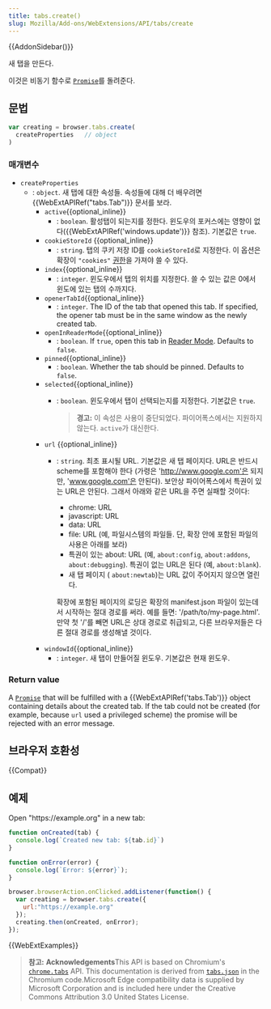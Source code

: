 ```yaml
---
title: tabs.create()
slug: Mozilla/Add-ons/WebExtensions/API/tabs/create
---
```


{{AddonSidebar()}}

새 탭을 만든다.

이것은 비동기 함수로 [`Promise`](/en-US/docs/Web/JavaScript/Reference/Global_Objects/Promise)를 돌려준다.

## 문법

```js
var creating = browser.tabs.create(
  createProperties   // object
)
```

### 매개변수

- `createProperties`
  - : `object`. 새 탭에 대한 속성들. 속성들에 대해 더 배우려면 {{WebExtAPIRef("tabs.Tab")}} 문서를 보라.
    - `active`{{optional_inline}}
      - : `boolean`. 활성탭이 되는지를 정한다. 윈도우의 포커스에는 영향이 없다({{WebExtAPIRef('windows.update')}} 참조). 기본값은 `true`.
    - `cookieStoreId` {{optional_inline}}
      - : `string`. 탭의 쿠키 저장 ID를 `cookieStoreId`로 지정한다. 이 옵션은 확장이 `"cookies"` [권한](/en-US/docs/Mozilla/Add-ons/WebExtensions/manifest.json/permissions)을 가져야 쓸 수 있다.
    - `index`{{optional_inline}}
      - : `integer`. 윈도우에서 탭의 위치를 지정한다. 쓸 수 있는 값은 0에서 윈도에 있는 탭의 수까지다.
    - `openerTabId`{{optional_inline}}
      - : `integer`. The ID of the tab that opened this tab. If specified, the opener tab must be in the same window as the newly created tab.
    - `openInReaderMode`{{optional_inline}}
      - : `boolean`. If `true`, open this tab in [Reader Mode](/en-US/Add-ons/WebExtensions/API/tabs/toggleReaderMode). Defaults to `false`.
    - `pinned`{{optional_inline}}
      - : `boolean`. Whether the tab should be pinned. Defaults to `false`.
    - `selected`{{optional_inline}}
      - : `boolean`. 윈도우에서 탭이 선택되는지를 지정한다. 기본값은 `true`.

        > **경고:** 이 속성은 사용이 중단되었다. 파이어폭스에서는 지원하지 않는다. `active`가 대신한다.
    - `url` {{optional_inline}}
      - : `string`. 최초 표시될 URL. 기본값은 새 탭 페이지다.
        URL은 반드시 scheme를 포함해야 한다 (가령은 'http://www.google.com'은 되지만, 'www.google.com'은 안된다).
        보안상 파이어폭스에서 특권이 있는 URL은 안된다. 그래서 아래와 같은 URL을 주면 실패할 것이다:

        - chrome: URL
        - javascript: URL
        - data: URL
        - file: URL (예, 파일시스템의 파일들. 단, 확장 안에 포함된 파일의 사용은 아래를 보라)
        - 특권이 있는 about: URL (예, `about:config`, `about:addons`, `about:debugging`). 특권이 없는 URL은 된다 (예, `about:blank`).
        - 새 탭 페이지 ( `about:newtab`)는 URL 값이 주어지지 않으면 열린다.

        확장에 포함된 페이지의 로딩은 확장의 manifest.json 파일이 있는데서 시작하는 절대 경로를 써라. 예를 들면: '/path/to/my-page.html'. 만약 첫 '/'를 빼면 URL은 상대 경로로 취급되고, 다른 브라우저들은 다른 절대 경로를 생성해낼 것이다.
    - `windowId`{{optional_inline}}
      - : `integer`. 새 탭이 만들어질 윈도우. 기본값은 현재 윈도우.

### Return value

A [`Promise`](/en-US/docs/Web/JavaScript/Reference/Global_Objects/Promise) that will be fulfilled with a {{WebExtAPIRef('tabs.Tab')}} object containing details about the created tab. If the tab could not be created (for example, because `url` used a privileged scheme) the promise will be rejected with an error message.

## 브라우저 호환성

{{Compat}}

## 예제

Open "https\://example.org" in a new tab:

```js
function onCreated(tab) {
  console.log(`Created new tab: ${tab.id}`)
}

function onError(error) {
  console.log(`Error: ${error}`);
}

browser.browserAction.onClicked.addListener(function() {
  var creating = browser.tabs.create({
    url:"https://example.org"
  });
  creating.then(onCreated, onError);
});
```

{{WebExtExamples}}

> **참고:** **Acknowledgements**This API is based on Chromium's [`chrome.tabs`](https://developer.chrome.com/extensions/tabs#method-create) API. This documentation is derived from [`tabs.json`](https://chromium.googlesource.com/chromium/src/+/master/chrome/common/extensions/api/tabs.json) in the Chromium code.Microsoft Edge compatibility data is supplied by Microsoft Corporation and is included here under the Creative Commons Attribution 3.0 United States License.

<!--
// Copyright 2015 The Chromium Authors. All rights reserved.
//
// Redistribution and use in source and binary forms, with or without
// modification, are permitted provided that the following conditions are
// met:
//
//    * Redistributions of source code must retain the above copyright
// notice, this list of conditions and the following disclaimer.
//    * Redistributions in binary form must reproduce the above
// copyright notice, this list of conditions and the following disclaimer
// in the documentation and/or other materials provided with the
// distribution.
//    * Neither the name of Google Inc. nor the names of its
// contributors may be used to endorse or promote products derived from
// this software without specific prior written permission.
//
// THIS SOFTWARE IS PROVIDED BY THE COPYRIGHT HOLDERS AND CONTRIBUTORS
// "AS IS" AND ANY EXPRESS OR IMPLIED WARRANTIES, INCLUDING, BUT NOT
// LIMITED TO, THE IMPLIED WARRANTIES OF MERCHANTABILITY AND FITNESS FOR
// A PARTICULAR PURPOSE ARE DISCLAIMED. IN NO EVENT SHALL THE COPYRIGHT
// OWNER OR CONTRIBUTORS BE LIABLE FOR ANY DIRECT, INDIRECT, INCIDENTAL,
// SPECIAL, EXEMPLARY, OR CONSEQUENTIAL DAMAGES (INCLUDING, BUT NOT
// LIMITED TO, PROCUREMENT OF SUBSTITUTE GOODS OR SERVICES; LOSS OF USE,
// DATA, OR PROFITS; OR BUSINESS INTERRUPTION) HOWEVER CAUSED AND ON ANY
// THEORY OF LIABILITY, WHETHER IN CONTRACT, STRICT LIABILITY, OR TORT
// (INCLUDING NEGLIGENCE OR OTHERWISE) ARISING IN ANY WAY OUT OF THE USE
// OF THIS SOFTWARE, EVEN IF ADVISED OF THE POSSIBILITY OF SUCH DAMAGE.
-->
